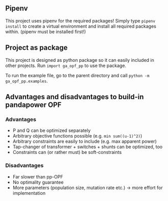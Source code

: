 ## Pipenv

This project uses pipenv for the required packages! Simply type `pipenv install` to create a virtual environment and install all required packages within. (pipenv must be installed first!)

## Project as package

This project is designed as python package so it can easily included in other projects. Run `import ga_opf_pp` to use the package.

To run the example file, go to the parent directory and call
`python -m ga_opf_pp.examples`.

## Advantages and disadvantages to build-in pandapower OPF

### Advantages
- P and Q can be optimized separately
- Arbitrary objective functions possible (e.g. `min sum((u-1)^2)`)
- Arbitrary constraints are easily to include (e.g. max apparent power)
- Tap-changer of transformer + switches + shunts can be optimized, too
- Constraints can (or rather must) be soft-constraints

### Disadvantages
- Far slower than pp-OPF
- No optimality guarantee
- More parameters (population size, mutation rate etc.) -> more effort for implementation

